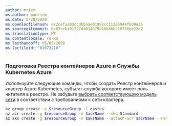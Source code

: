 ```yaml
---
author: mriem
ms.author: manriem
ms.date: 2/28/2020
ms.openlocfilehash: e72cefaab3ccdbbaae01992cc11285944fb09a36
ms.sourcegitcommit: be67ceba91727da014879d16bbbbc19756ee22e2
ms.translationtype: HT
ms.contentlocale: ru-RU
ms.lasthandoff: 05/05/2020
ms.locfileid: "81673210"
---
```

### <a name="provision-azure-container-registry-and-azure-kubernetes-service"></a>Подготовка Реестра контейнеров Azure и Службы Kubernetes Azure

Используйте следующие команды, чтобы создать Реестр контейнеров и кластер Azure Kubernetes, субъект-служба которого имеет роль читателя в реестре. Не забудьте [выбрать соответствующую модель сети](/azure/aks/operator-best-practices-network#choose-the-appropriate-network-model) в соответствии с требованиями к сети кластера.

```bash
az group create -g $resourceGroup -l eastus
az acr create -g $resourceGroup -n $acrName --sku Standard
az aks create -g $resourceGroup -n $aksName --attach-acr $acrName --network-plugin azure
```
